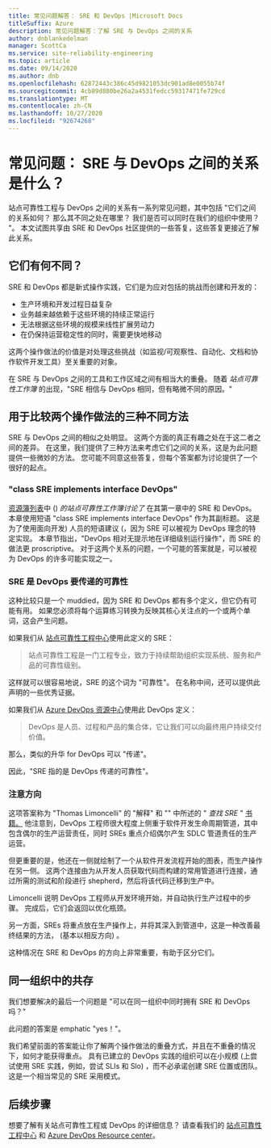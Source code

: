 ```yaml
---
title: 常见问题解答： SRE 和 DevOps |Microsoft Docs
titleSuffix: Azure
description: 常见问题解答：了解 SRE 与 DevOps 之间的关系
author: dnblankedelman
manager: ScottCa
ms.service: site-reliability-engineering
ms.topic: article
ms.date: 09/14/2020
ms.author: dnb
ms.openlocfilehash: 62872443c386c45d9821053dc901ad8e0055b74f
ms.sourcegitcommit: 4cb89d880be26a2a4531fedcc59317471fe729cd
ms.translationtype: MT
ms.contentlocale: zh-CN
ms.lasthandoff: 10/27/2020
ms.locfileid: "92674268"
---
```

# <a name="frequently-asked-questions-whats-the-relationship-between-sre-and-devops"></a>常见问题： SRE 与 DevOps 之间的关系是什么？

站点可靠性工程与 DevOps 之间的关系有一系列常见问题，其中包括 "它们之间的关系如何？ 那么其不同之处在哪里？ 我们是否可以同时在我们的组织中使用？ "。 本文试图共享由 SRE 和 DevOps 社区提供的一些答复，这些答复更接近了解此关系。

## <a name="how-are-they-the-same"></a>它们有何不同？

SRE 和 DevOps 都是新式操作实践，它们是为应对包括的挑战而创建和开发的：

- 生产环境和开发过程日益复杂
- 业务越来越依赖于这些环境的持续正常运行
- 无法根据这些环境的规模来线性扩展劳动力
- 在仍保持运营稳定性的同时，需要更快地移动

这两个操作做法的价值是对处理这些挑战（如监视/可观察性、自动化、文档和协作软件开发工具）至关重要的对象。

在 SRE 与 DevOps 之间的工具和工作区域之间有相当大的重叠。 随着 _站点可靠性工作簿_ 的出现，"SRE 相信与 DevOps 相同，但有略微不同的原因。"

## <a name="three-different-ways-to-compare-the-two-operations-practices"></a>用于比较两个操作做法的三种不同方法

SRE 与 DevOps 之间的相似之处明显。 这两个方面的真正有趣之处在于这二者之间的差异。 在这里，我们提供了三种方法来考虑它们之间的关系，这是为此问题提供一些微妙的方法。 您可能不同意这些答复，但每个答案都为讨论提供了一个很好的起点。

### <a name="class-sre-implements-interface-devops"></a>"class SRE implements interface DevOps"

[资源簿列表](../resources/books.md)中 () _的站点可靠性工作簿讨论了_ 在其第一章中的 SRE 和 DevOps。 本章使用短语 "class SRE implements interface DevOps" 作为其副标题。 这是为了使用面向开发) 人员的短语建议 (，因为 SRE 可以被视为 DevOps 理念的特定实现。 本章节指出，"DevOps 相对无提示地在详细级别运行操作"，而 SRE 的做法更 proscriptive。 对于这两个关系的问题，一个可能的答案就是，可以被视为 DevOps 的许多可能实现之一。

### <a name="sre-is-to-reliability-as-devops-is-to-delivery"></a>SRE 是 DevOps 要传递的可靠性

这种比较只是一个 muddied，因为 SRE 和 DevOps 都有多个定义，但它仍有可能有用。 如果您必须将每个运算练习转换为反映其核心关注点的一个或两个单词，这会产生问题。

如果我们从 [站点可靠性工程中心](../index.yml)使用此定义的 SRE：

> 站点可靠性工程是一门工程专业，致力于持续帮助组织实现系统、服务和产品的可靠性级别。

这样就可以很容易地说，SRE 的这个词为 "可靠性"。 在名称中间，还可以提供此声明的一些优秀证据。

如果我们从 [Azure DevOps 资源中心](/azure/devops/learn/)使用此 DevOps 定义：

> DevOps 是人员、过程和产品的集合体，它让我们可以向最终用户持续交付价值。

那么，类似的升华 for DevOps 可以 "传递"。

因此，"SRE 指的是 DevOps 传递的可靠性"。

### <a name="direction-of-attention"></a>注意方向

这项答案称为 "Thomas Limoncelli" 的 "解释" 和 "" 中所述的 " _查找 SRE_ " [书籍。](../resources/books.md) 他注意到，DevOps 工程师很大程度上侧重于软件开发生命周期管道，其中包含偶尔的生产运营责任，同时 SREs 重点介绍偶尔产生 SDLC 管道责任的生产运营。

但更重要的是，他还在一侧就绘制了一个从软件开发流程开始的图表，而生产操作在另一侧。 这两个连接由为从开发人员获取代码而构建的常用管道进行连接，通过所需的测试和阶段进行 shepherd，然后将该代码迁移到生产中。

Limoncelli 说明 DevOps 工程师从开发环境开始，并自动执行生产过程中的步骤。 完成后，它们会返回以优化瓶颈。

另一方面，SREs 将重点放在生产操作上，并将其深入到管道中，这是一种改善最终结果的方法， (基本以相反方向) 。

这种情况在 SRE 和 DevOps 的方向上非常重要，有助于区分它们。

## <a name="coexistence-in-the-same-organization"></a>同一组织中的共存

我们想要解决的最后一个问题是 "可以在同一组织中同时拥有 SRE 和 DevOps 吗？"

此问题的答案是 emphatic "yes！"。

我们希望前面的答案能让你了解两个操作做法的重叠方式，并且在不重叠的情况下，如何才能获得重点。 具有已建立的 DevOps 实践的组织可以在小规模 (上尝试使用 SRE 实践，例如，尝试 SLIs 和 Slo) ，而不必承诺创建 SRE 位置或团队。 这是一个相当常见的 SRE 采用模式。

## <a name="next-steps"></a>后续步骤

想要了解有关站点可靠性工程或 DevOps 的详细信息？ 请查看我们的 [站点可靠性工程中心](../index.yml) 和 [Azure DevOps Resource center](/azure/devops/learn/)。
